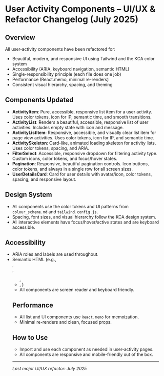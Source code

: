 # User Activity Components – UI/UX & Refactor Changelog (July 2025)

## Overview
All user-activity components have been refactored for:
- Beautiful, modern, and responsive UI using Tailwind and the KCA color system
- Accessibility (ARIA, keyboard navigation, semantic HTML)
- Single-responsibility principle (each file does one job)
- Performance (React.memo, minimal re-renders)
- Consistent visual hierarchy, spacing, and theming

## Components Updated

- **ActivityItem**: Pure, accessible, responsive list item for a user activity. Uses color tokens, icon for IP, semantic time, and smooth transitions.
- **ActivityList**: Renders a beautiful, accessible, responsive list of user activities. Includes empty state with icon and message.
- **ActivityListItem**: Responsive, accessible, and visually clear list item for page view activities. Uses color tokens, icon for IP, and semantic time.
- **ActivitySkeleton**: Card-like, animated loading skeleton for activity lists. Uses color tokens, spacing, and ARIA.
- **FilterSelect**: Accessible, responsive dropdown for filtering activity type. Custom icons, color tokens, and focus/hover states.
- **Pagination**: Responsive, beautiful pagination controls. Icon buttons, color tokens, and always in a single row for all screen sizes.
- **UserDetailsCard**: Card for user details with avatar/icon, color tokens, spacing, and responsive layout.

## Design System
- All components use the color tokens and UI patterns from `colour_scheme.md` and `tailwind.config.js`.
- Spacing, font sizes, and visual hierarchy follow the KCA design system.
- All interactive elements have focus/hover/active states and are keyboard accessible.

## Accessibility
- ARIA roles and labels are used throughout.
- Semantic HTML (e.g., <nav>, <section>, <ul>, <li>, <time>)
- All components are screen reader and keyboard friendly.

## Performance
- All list and UI components use `React.memo` for memoization.
- Minimal re-renders and clean, focused props.

## How to Use
- Import and use each component as needed in user-activity pages.
- All components are responsive and mobile-friendly out of the box.

---

_Last major UI/UX refactor: July 2025_
